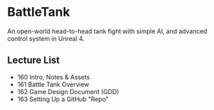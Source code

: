 # BattleTank
An open-world head-to-head tank fight with simple AI, and advanced control system in Unreal 4.

## Lecture List
* 160 Intro, Notes & Assets
* 161 Battle Tank Overview
* 162 Game Design Document (GDD)
* 163 Setting Up a GitHub "Repo"
